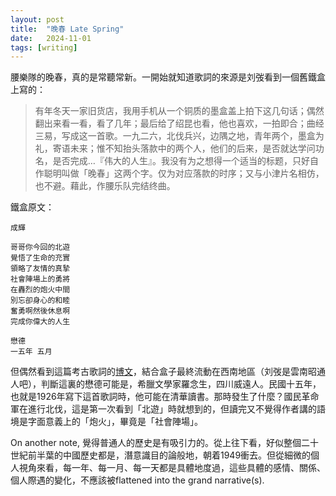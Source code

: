 ```yaml
---
layout: post
title:  "晚春 Late Spring"
date:   2024-11-01
tags: [writing]
---
```


腰樂隊的晚春，真的是常聽常新。一開始就知道歌詞的來源是刘弢看到一個舊鐵盒上寫的：


>有年冬天一家旧货店，我用手机从一个铜质的墨盒盖上拍下这几句话；偶然翻出来看一看，看了几年；最后给了绍昆也看，他也喜欢，一拍即合；曲经三易，写成这一首歌。一九二六，北伐兵兴，边隅之地，青年两个，墨盒为礼，寄语未来；惟不知抬头落款中的两个人，他们的后来，是否就达学问功名，是否完成…『伟大的人生』。我没有为之想得一个适当的标题，只好自作聪明叫做「晚春」这两个字。仅为对应落款的时序；又与小津片名相仿，也不避。藉此，作腰乐队完结终曲。

鐵盒原文：
```
成輝

哥哥你今回的北遊
覺悟了生命的充實
領略了友情的真摯
社會陣場上的勇將
在轟烈的炮火中間
別忘卻身心的和睦
奮勇啊然後休息啊
完成你偉大的人生

懋德
一五年 五月
```
但偶然看到這篇考古歌詞的[博文](https://cassiel.name/2020/06/15/9075)，結合盒子最終流動在西南地區（刘弢是雲南昭通人吧），判斷這裏的懋德可能是，希臘文學家羅念生，四川威遠人。民國十五年，也就是1926年寫下這首歌詞時，他可能在清華讀書。那時發生了什麼？國民革命軍在進行北伐，這是第一次看到「北遊」時就想到的，但讀完又不覺得作者講的語境是字面意義上的「炮火」，畢竟是「社會陣場」。

On another note, 覺得普通人的歷史是有吸引力的。從上往下看，好似整個二十世紀前半葉的中國歷史都是，潛意識目的論般地，朝着1949衝去。但從細微的個人視角來看，每一年、每一月、每一天都是具體地度過，這些具體的感情、關係、個人際遇的變化，不應該被flattened into the grand narrative(s). 